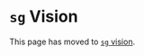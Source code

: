 # `sg` Vision

This page has moved to [`sg` vision](https://sourcegraph.com/docs/dev/background-information/sg/vision).
